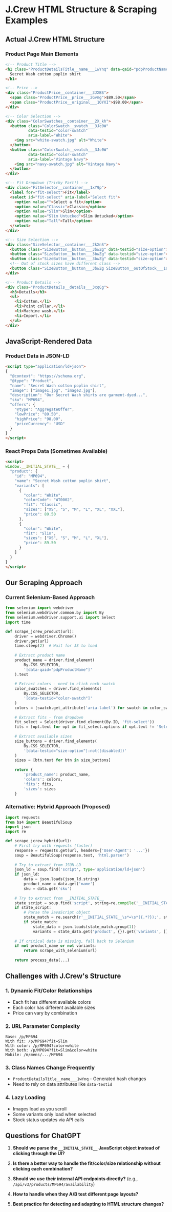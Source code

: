 # J.Crew HTML Structure & Scraping Examples

## Actual J.Crew HTML Structure

### Product Page Main Elements
```html
<!-- Product Title -->
<h1 class="ProductDetailsTitle__name___1wYnq" data-qaid="pdpProductName">
  Secret Wash cotton poplin shirt
</h1>

<!-- Price -->
<div class="ProductPrice__container___3JXBS">
  <span class="ProductPrice__price___2Gvmg">$89.50</span>
  <span class="ProductPrice__original___1OYXI">$98.00</span>
</div>

<!-- Color Selection -->
<div class="ColorSwatches__container___2X_kh">
  <button class="ColorSwatch__swatch___3Jc0W" 
          data-testid="color-swatch"
          aria-label="White">
    <img src="white-swatch.jpg" alt="White">
  </button>
  <button class="ColorSwatch__swatch___3Jc0W"
          data-testid="color-swatch"  
          aria-label="Vintage Navy">
    <img src="navy-swatch.jpg" alt="Vintage Navy">
  </button>
</div>

<!-- Fit Dropdown (Tricky Part!) -->
<div class="FitSelector__container___1xY9p">
  <label for="fit-select">Fit</label>
  <select id="fit-select" aria-label="Select fit">
    <option value="">Select a fit</option>
    <option value="Classic">Classic</option>
    <option value="Slim">Slim</option>
    <option value="Slim Untucked">Slim Untucked</option>
    <option value="Tall">Tall</option>
  </select>
</div>

<!-- Size Selection -->
<div class="SizeSelector__container___2kXnS">
  <button class="SizeButton__button___3bwZg" data-testid="size-option">XS</button>
  <button class="SizeButton__button___3bwZg" data-testid="size-option">S</button>
  <button class="SizeButton__button___3bwZg" data-testid="size-option">M</button>
  <!-- Out of stock sizes have different class -->
  <button class="SizeButton__button___3bwZg SizeButton__outOfStock___1aY7B" disabled>L</button>
</div>

<!-- Product Details -->
<div class="ProductDetails__details___3xqCg">
  <h3>Details</h3>
  <ul>
    <li>Cotton.</li>
    <li>Point collar.</li>
    <li>Machine wash.</li>
    <li>Import.</li>
  </ul>
</div>
```

## JavaScript-Rendered Data

### Product Data in JSON-LD
```html
<script type="application/ld+json">
{
  "@context": "https://schema.org",
  "@type": "Product",
  "name": "Secret Wash cotton poplin shirt",
  "image": ["image1.jpg", "image2.jpg"],
  "description": "Our Secret Wash shirts are garment-dyed...",
  "sku": "MP694",
  "offers": {
    "@type": "AggregateOffer",
    "lowPrice": "89.50",
    "highPrice": "98.00",
    "priceCurrency": "USD"
  }
}
</script>
```

### React Props Data (Sometimes Available)
```html
<script>
window.__INITIAL_STATE__ = {
  "product": {
    "id": "MP694",
    "name": "Secret Wash cotton poplin shirt",
    "variants": [
      {
        "color": "White",
        "colorCode": "WT0002",
        "fit": "Classic",
        "sizes": ["XS", "S", "M", "L", "XL", "XXL"],
        "price": 89.50
      },
      {
        "color": "White", 
        "fit": "Slim",
        "sizes": ["XS", "S", "M", "L", "XL"],
        "price": 89.50
      }
    ]
  }
}
</script>
```

## Our Scraping Approach

### Current Selenium-Based Approach
```python
from selenium import webdriver
from selenium.webdriver.common.by import By
from selenium.webdriver.support.ui import Select
import time

def scrape_jcrew_product(url):
    driver = webdriver.Chrome()
    driver.get(url)
    time.sleep(2)  # Wait for JS to load
    
    # Extract product name
    product_name = driver.find_element(
        By.CSS_SELECTOR, 
        '[data-qaid="pdpProductName"]'
    ).text
    
    # Extract colors - need to click each swatch
    color_swatches = driver.find_elements(
        By.CSS_SELECTOR,
        '[data-testid="color-swatch"]'
    )
    colors = [swatch.get_attribute('aria-label') for swatch in color_swatches]
    
    # Extract fits - from dropdown
    fit_select = Select(driver.find_element(By.ID, 'fit-select'))
    fits = [opt.text for opt in fit_select.options if opt.text != 'Select a fit']
    
    # Extract available sizes
    size_buttons = driver.find_elements(
        By.CSS_SELECTOR,
        '[data-testid="size-option"]:not([disabled])'
    )
    sizes = [btn.text for btn in size_buttons]
    
    return {
        'product_name': product_name,
        'colors': colors,
        'fits': fits,
        'sizes': sizes
    }
```

### Alternative: Hybrid Approach (Proposed)
```python
import requests
from bs4 import BeautifulSoup
import json
import re

def scrape_jcrew_hybrid(url):
    # First try with requests (faster)
    response = requests.get(url, headers={'User-Agent': '...'})
    soup = BeautifulSoup(response.text, 'html.parser')
    
    # Try to extract from JSON-LD
    json_ld = soup.find('script', type='application/ld+json')
    if json_ld:
        data = json.loads(json_ld.string)
        product_name = data.get('name')
        sku = data.get('sku')
    
    # Try to extract from __INITIAL_STATE__
    state_script = soup.find('script', string=re.compile('__INITIAL_STATE__'))
    if state_script:
        # Parse the JavaScript object
        state_match = re.search(r'__INITIAL_STATE__\s*=\s*({.*?});', state_script.string)
        if state_match:
            state_data = json.loads(state_match.group(1))
            variants = state_data.get('product', {}).get('variants', [])
    
    # If critical data is missing, fall back to Selenium
    if not product_name or not variants:
        return scrape_with_selenium(url)
    
    return process_data(...)
```

## Challenges with J.Crew's Structure

### 1. **Dynamic Fit/Color Relationships**
- Each fit has different available colors
- Each color has different available sizes
- Price can vary by combination

### 2. **URL Parameter Complexity**
```
Base: /p/MP694
With fit: /p/MP694?fit=Slim
With color: /p/MP694?color=white
With both: /p/MP694?fit=Slim&color=white
Mobile: /m/mens/.../MP694
```

### 3. **Class Names Change Frequently**
- `ProductDetailsTitle__name___1wYnq` - Generated hash changes
- Need to rely on data attributes like `data-testid`

### 4. **Lazy Loading**
- Images load as you scroll
- Some variants only load when selected
- Stock status updates via API calls

## Questions for ChatGPT

1. **Should we parse the `__INITIAL_STATE__` JavaScript object instead of clicking through the UI?**

2. **Is there a better way to handle the fit/color/size relationship without clicking each combination?**

3. **Should we use their internal API endpoints directly?** (e.g., `/api/v3/products/MP694/availability`)

4. **How to handle when they A/B test different page layouts?**

5. **Best practice for detecting and adapting to HTML structure changes?**
